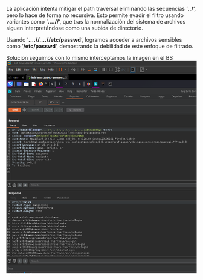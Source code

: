 La aplicación intenta mitigar el path traversal eliminando las secuencias ‘**../**‘, pero lo hace de forma no recursiva. Esto permite evadir el filtro usando variantes como ‘**….//**‘, que tras la normalización del sistema de archivos siguen interpretándose como una subida de directorio.

Usando ‘**….//….//etc/passwd**‘, logramos acceder a archivos sensibles como ‘**/etc/passwd**‘, demostrando la debilidad de este enfoque de filtrado.

Solucion
seguimos con lo mismo interceptamos la imagen en el BS
![Pasted_image_20250814222024.png](/Imagenes/Pasted_image_20250814222024.png)
